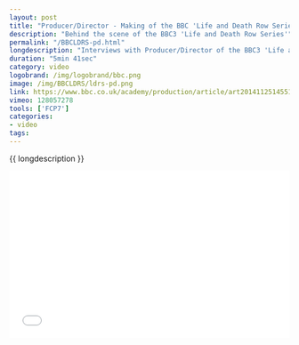 ```yaml
---
layout: post
title: "Producer/Director - Making of the BBC 'Life and Death Row Series'"
description: "Behind the scene of the BBC3 'Life and Death Row Series'"
permalink: "/BBCLDRS-pd.html"  
longdescription: "Interviews with Producer/Director of the BBC3 'Life and Death Row Series', to gain an insight into the making of observational documentaries at the BBC, for the BBC Academy, College of Production."
duration: "5min 41sec"
category: video
logobrand: /img/logobrand/bbc.png
image: /img/BBCLDRS/ldrs-pd.png
link: https://www.bbc.co.uk/academy/production/article/art20141125145514406
vimeo: 128057278
tools: ['FCP7']
categories: 
- video
tags:
---
```


 {{ longdescription }}

<div class="videoWrapper">
<iframe src="//player.vimeo.com/video/{{ vimeo }}?title=0&amp;byline=0&amp;portrait=0" width="100%" height="300" frameborder="0" webkitallowfullscreen mozallowfullscreen allowfullscreen></iframe>
</div>
